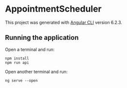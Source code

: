 # AppointmentScheduler

This project was generated with [Angular CLI](https://github.com/angular/angular-cli) version 6.2.3.

## Running the application

Open a terminal and run:
```
npm install
npm run api
```

Open another terminal and run:
```
ng serve --open
```

